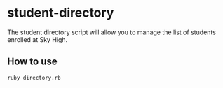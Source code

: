 # student-directory

The student directory script will allow you to manage the list of students
enrolled at Sky High.

## How to use

`
ruby directory.rb
`
